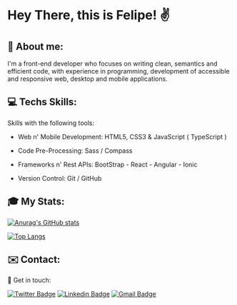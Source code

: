 # Hey There, this is Felipe! :v:

## :boy: About me:

I'm a front-end developer who focuses on writing clean, semantics and efficient code, with experience in programming, development of accessible and responsive web, desktop and mobile applications.

## :computer: Techs Skills:

Skills with the following tools:

-  Web n' Mobile Development: HTML5, CSS3 & JavaScript ( TypeScript )

-  Code Pre-Processing: Sass / Compass

-  Frameworks n' Rest APIs: BootStrap - React - Angular - Ionic

-  Version Control: Git / GitHub

## :mortar_board: My Stats:

[![Anurag's GitHub stats](https://github-readme-stats.vercel.app/api?username=felipesoliver&theme=gotham&show_icons=true)](https://github.com/anuraghazra/github-readme-stats)

[![Top Langs](https://github-readme-stats.vercel.app/api/top-langs/?username=felipesoliver&theme=gotham&show_icons=true&layout=compact)](https://github.com/anuraghazra/github-readme-stats)

## :envelope: Contact:

&#128075; Get in touch:

[![Twitter Badge](https://img.shields.io/badge/-@f_soliver-1ca0f1?style=flat&labelColor=1ca0f1&logo=twitter&logoColor=white&link=https://twitter.com/f_soliver)](https://twitter.com/f_soliver) [![Linkedin Badge](https://img.shields.io/badge/-Felipe-blue?style=flat&logo=Linkedin&logoColor=white&link=https://www.linkedin.com/in/fsoliver/)](https://www.linkedin.com/in/fsoliver/) 
[![Gmail Badge](https://img.shields.io/badge/-felipephito@gmail.com-c14438?style=flat&logo=Gmail&logoColor=white&link=mailto:felipephito@gmail.com)](mailto:felipephito@gmail.com)

